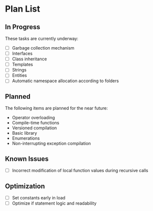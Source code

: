 # Plan List

## In Progress
These tasks are currently underway:
* [ ] Garbage collection mechanism
* [ ] Interfaces
* [ ] Class inheritance
* [ ] Templates
* [ ] Strings
* [ ] Entities
* [ ] Automatic namespace allocation according to folders

## Planned
The following items are planned for the near future:
* Operator overloading
* Compile-time functions
* Versioned compilation
* Basic library
* Enumerations
* Non-interrupting exception compilation

## Known Issues
* [ ] Incorrect modification of local function values during recursive calls

## Optimization
* [ ] Set constants early in load
* [ ] Optimize if statement logic and readability
